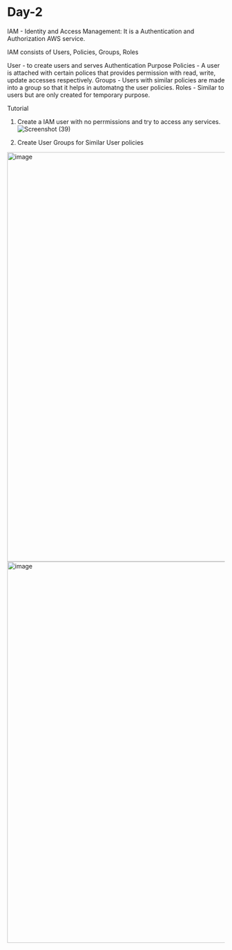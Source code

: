 # Day-2
IAM - Identity and Access Management: It is a Authentication and Authorization AWS service.

IAM consists of Users, Policies, Groups, Roles

User - to create users and serves Authentication Purpose
Policies - A user is attached with certain polices that provides permission with read, write, update accesses respectively.
Groups - Users with similar policies are made into a group so that it helps in automatng the user policies.
Roles - Similar to users but are only created for temporary purpose.

Tutorial
1) Create a IAM user with no perrmissions and try to access any services.
![Screenshot (39)](https://github.com/saisri-damacharla/DevOps-Learning/assets/162766163/53f45400-f693-4482-b66d-061bc25dd327)

2) Create User Groups for Similar User policies
<img width="946" alt="image" src="https://github.com/saisri-damacharla/DevOps-Learning/assets/162766163/aa25fb0a-7d88-4bd2-89da-74cfc0902f99">

<img width="881" alt="image" src="https://github.com/saisri-damacharla/DevOps-Learning/assets/162766163/c4363fbf-de35-4f02-a125-65604ead0941">
